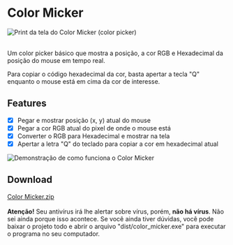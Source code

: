 # Color Micker
<div display="block" width="100%">
<img alt="Print da tela do Color Micker (color picker)" src="https://cdn.discordapp.com/attachments/949455798281601045/949457199887974410/color-micker-mayconvs.png">
</div><br>
<p>Um color picker básico que mostra a posição, a cor RGB e Hexadecimal da posição do mouse em tempo real. 

Para copiar o código hexadecimal da cor, basta apertar a tecla "Q" enquanto o mouse está em cima da cor de interesse.</p>

## Features
- [x] Pegar e mostrar posição (x, y) atual do mouse<br>
- [x] Pegar a cor RGB atual do pixel de onde o mouse está<br>
- [x] Converter o RGB para Hexadecimal e mostrar na tela<br>
- [x] Apertar a letra "Q" do teclado para copiar a cor em hexadecimal atual<br>

<img align="center" alt="Demonstração de como funciona o Color Micker" src="https://cdn.discordapp.com/attachments/949455798281601045/949455861389074442/gif_color_micker.gif">

## Download
[Color Micker.zip](https://github.com/mayconvs/downloads/raw/main/Color%20Micker.zip) <br><br>
**Atenção!** Seu antivírus irá lhe alertar sobre vírus, porém, **não há vírus**. Não sei ainda porque isso acontece. Se você ainda tiver dúvidas, você pode baixar o projeto todo e abrir o arquivo "dist/color_micker.exe" para executar o programa no seu computador.
